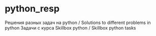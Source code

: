# python_resp
Решения разных задач на python /  Solutions to different problems in python
Задачи с курса Skillbox python / Skillbox python tasks
